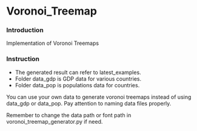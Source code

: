 # Voronoi_Treemap

### Introduction
Implementation of Voronoi Treemaps

### Instruction
- The generated result can refer to latest\_examples.
- Folder data_gdp is GDP data for various countries.
- Folder data_pop is populations data for countries.

You can use your own data to generate voronoi treemaps instead of using data_gdp or data_pop. Pay attention to naming data files properly.

Remember to change the data path or font path in voronoi_treemap_generator.py if need.
